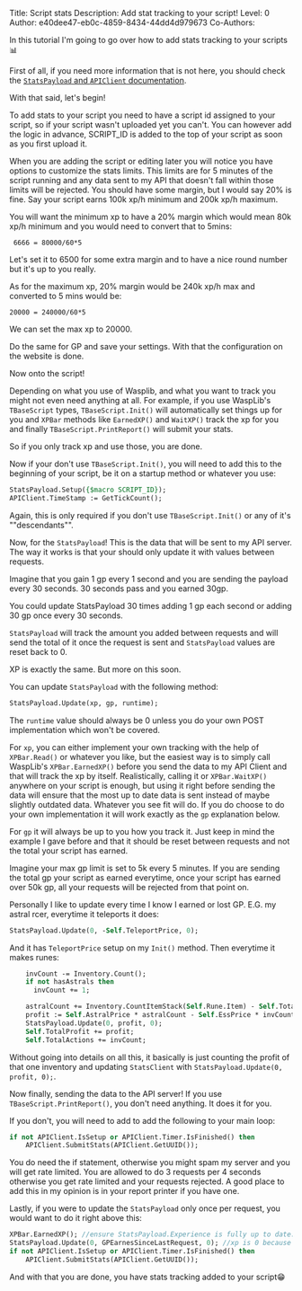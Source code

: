 Title: Script stats
Description: Add stat tracking to your script!
Level: 0
Author: e40dee47-eb0c-4859-8434-44dd4d979673
Co-Authors: 

In this tutorial I'm going to go over how to add stats tracking to your scripts 📊

First of all, if you need more information that is not here, you should check the [`StatsPayload` and `APIClient` documentation](https://torwent.github.io/WaspLib/api.html).

With that said, let's begin!

To add stats to your script you need to have a script id assigned to your script, so if your script wasn't uploaded yet you can't. You can however add the logic in advance, SCRIPT_ID is added to the top of your script as soon as you first upload it.

When you are adding the script or editing later you will notice you have options to customize the stats limits.
This limits are for 5 minutes of the script running and any data sent to my API that doesn't fall within those limits will be rejected.
You should have some margin, but I would say 20% is fine.
Say your script earns 100k xp/h minimum and 200k xp/h maximum.

You will want the minimum xp to have a 20% margin which would mean 80k xp/h minimum and you would need to convert that to 5mins:
```
 6666 = 80000/60*5
```
Let's set it to 6500 for some extra margin and to have a nice round number but it's up to you really.

As for the maximum xp, 20% margin would be 240k xp/h max and converted to 5 mins would be:
```
20000 = 240000/60*5
```
We can set the max xp to 20000.
 
Do the same for GP and save your settings. With that the configuration on the website is done.

Now onto the script!

Depending on what you use of Wasplib, and what you want to track you might not even need anything at all.
For example, if you use WaspLib's `TBaseScript` types, `TBaseScript.Init()` will automatically set things up for you and `XPBar` methods like `EarnedXP()` and `WaitXP()` track the xp for you and finally `TBaseScript.PrintReport()` will submit your stats.

So if you only track xp and use those, you are done.

Now if your don't use `TBaseScript.Init()`, you will need to add this to the beginning of your script, be it on a startup method or whatever you use:
```pascal
StatsPayload.Setup({$macro SCRIPT_ID});
APIClient.TimeStamp := GetTickCount();
```
Again, this is only required if you don't use `TBaseScript.Init()` or any of it's ""descendants"".

Now, for the `StatsPayload`! This is the data that will be sent to my API server.
The way it works is that your should only update it with values between requests.

Imagine that you gain 1 gp every 1 second and you are sending the payload every 30 seconds.
30 seconds pass and you earned 30gp.

You could update StatsPayload 30 times adding 1 gp each second or adding 30 gp once every 30 seconds.

`StatsPayload` will track the amount you added between requests and will send the total of it once the request is sent and `StatsPayload` values are reset back to 0.

XP is exactly the same. But more on this soon.

You can update `StatsPayload` with the following method:
```pascal
StatsPayload.Update(xp, gp, runtime);
```
The `runtime` value should always be 0 unless you do your own POST implementation which won't be covered.

For `xp`, you can either implement your own tracking with the help of `XPBar.Read()` or whatever you like, but the easiest way is to simply call WaspLib's `XPBar.EarnedXP()` before you send the data to my API Client and that will track the xp by itself.
Realistically, calling it or `XPBar.WaitXP()` anywhere on your script is enough, but using it right before sending the data will ensure that the most up to date data is sent instead of maybe slightly outdated data.
Whatever you see fit will do.
If you do choose to do your own implementation it will work exactly as the `gp` explanation below.

For `gp` it will always be up to you how you track it. Just keep in mind the example I gave before and that it should be reset between requests and not the total your script has earned.

Imagine your max gp limit is set to 5k every 5 minutes.
If you are sending the total gp your script as earned everytime, once your script has earned over 50k gp, all your requests will be rejected from that point on.

Personally I like to update every time I know I earned or lost GP.
E.G. my astral rcer, everytime it teleports it does:
```pascal
StatsPayload.Update(0, -Self.TeleportPrice, 0);
```
And it has `TeleportPrice` setup on my `Init()` method.
Then everytime it makes runes:
```pascal
    invCount -= Inventory.Count();
    if not hasAstrals then
      invCount += 1;

    astralCount += Inventory.CountItemStack(Self.Rune.Item) - Self.TotalAstrals;
    profit := Self.AstralPrice * astralCount - Self.EssPrice * invCount;
    StatsPayload.Update(0, profit, 0);
    Self.TotalProfit += profit;
    Self.TotalActions += invCount;
```
Without going into details on all this, it basically is just counting the profit of that one inventory and updating `StatsClient` with `StatsPayload.Update(0, profit, 0);`.

Now finally, sending the data to the API server!
If you use `TBaseScript.PrintReport()`, you don't need anything. It does it for you.

If you don't, you will need to add to add the following to your main loop:
```pascal
if not APIClient.IsSetup or APIClient.Timer.IsFinished() then
    APIClient.SubmitStats(APIClient.GetUUID());
```
You do need the if statement, otherwise you might spam my server and you will get rate limited. You are allowed to do 3 requests per 4 seconds otherwise you get rate limited and your requests rejected.
A good place to add this in my opinion is in your report printer if you have one.

Lastly, if you were to update the `StatsPayload` only once per request, you would want to do it right above this:
```pascal
XPBar.EarnedXP(); //ensure StatsPayload.Experience is fully up to date.
StatsPayload.Update(0, GPEarnesSinceLastRequest, 0); //xp is 0 because XPBar.EarnedXP() already updated it.
if not APIClient.IsSetup or APIClient.Timer.IsFinished() then
    APIClient.SubmitStats(APIClient.GetUUID());
```

And with that you are done, you have stats tracking added to your script😁